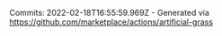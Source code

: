 Commits: 2022-02-18T16:55:59.969Z - Generated via https://github.com/marketplace/actions/artificial-grass
<br>

